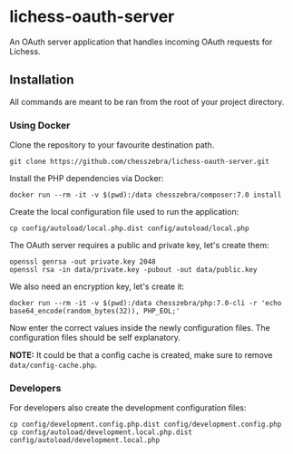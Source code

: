 # lichess-oauth-server

An OAuth server application that handles incoming OAuth requests 
for Lichess.

## Installation

All commands are meant to be ran from the root of your project directory.

### Using Docker

Clone the repository to your favourite destination path.

```
git clone https://github.com/chesszebra/lichess-oauth-server.git
```

Install the PHP dependencies via Docker:

```
docker run --rm -it -v $(pwd):/data chesszebra/composer:7.0 install
```

Create the local configuration file used to run the application:

```
cp config/autoload/local.php.dist config/autoload/local.php
```

The OAuth server requires a public and private key, let's create them:

```
openssl genrsa -out private.key 2048
openssl rsa -in data/private.key -pubout -out data/public.key
```

We also need an encryption key, let's create it:

```
docker run --rm -it -v $(pwd):/data chesszebra/php:7.0-cli -r 'echo base64_encode(random_bytes(32)), PHP_EOL;'
```

Now enter the correct values inside the newly configuration files. 
The configuration files should be self explanatory.

**NOTE:** It could be that a config cache is created, make sure
to remove `data/config-cache.php`.

### Developers

For developers also create the development configuration files:

```
cp config/development.config.php.dist config/development.config.php
cp config/autoload/development.local.php.dist config/autoload/development.local.php
```
